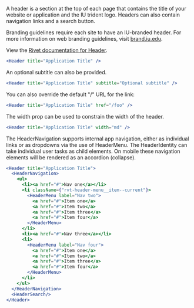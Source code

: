 A header is a section at the top of each page that contains the title of your website or application and the IU trident logo. Headers can also contain navigation links and a search button.

Branding guidelines require each site to have an IU-branded header. For more information on web branding guidelines, visit [brand.iu.edu](brand.iu.edu).

View the [Rivet documentation for Header](https://rivet.iu.edu/components/header/).

<!-- prettier-ignore-start -->
```jsx
<Header title="Application Title" />
```
<!-- prettier-ignore-end -->

An optional subtitle can also be provided.

<!-- prettier-ignore-start -->
```jsx
<Header title="Application Title" subtitle="Optional subtitle" />
```
<!-- prettier-ignore-end -->

You can also override the default "/" URL for the link:

<!-- prettier-ignore-start -->
```jsx
<Header title="Application Title" href="/foo" />
```
<!-- prettier-ignore-end -->

The width prop can be used to constrain the width of the header.

<!-- prettier-ignore-start -->
```jsx
<Header title="Application Title" width="md" />
```
<!-- prettier-ignore-end -->

The HeaderNavigation supports internal app navigation, either as individual links or as dropdowns via the use of HeaderMenu. The HeaderIdentity can take individual user tasks as child elements. On mobile these navigation elements will be rendered as an accordion (collapse).

<!-- prettier-ignore-start -->
```jsx
<Header title="Application Title">
  <HeaderNavigation>
    <ul>
      <li><a href="#">Nav one</a></li>
      <li className={"rvt-header-menu__item--current"}>
        <HeaderMenu label="Nav two">
          <a href="#">Item one</a>
          <a href="#">Item two</a>
          <a href="#">Item three</a>
          <a href="#">Item four</a>
        </HeaderMenu>
      </li>
      <li><a href="#">Nav three</a></li>
      <li>
        <HeaderMenu label="Nav four">
          <a href="#">Item one</a>
          <a href="#">Item two</a>
          <a href="#">Item three</a>
          <a href="#">Item four</a>
        </HeaderMenu>
      </li>
    </ul>
  </HeaderNavigation>
  <HeaderSearch/>
</Header>
```
<!-- prettier-ignore-end -->
